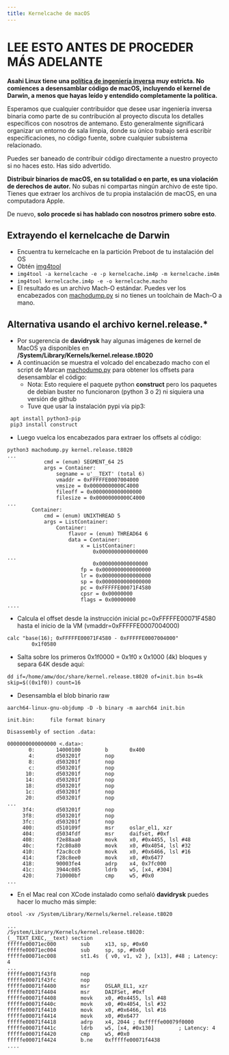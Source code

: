 ```yaml
---
title: Kernelcache de macOS
---
```


# LEE ESTO ANTES DE PROCEDER MÁS ADELANTE

**Asahi Linux tiene una [política de ingeniería inversa](https://asahilinux.org/copyright/) muy estricta. No comiences a desensamblar código de macOS, incluyendo el kernel de Darwin, a menos que hayas leído y entendido completamente la política.**

Esperamos que cualquier contribuidor que desee usar ingeniería inversa binaria como parte de su contribución al proyecto discuta los detalles específicos con nosotros de antemano. Esto generalmente significará organizar un entorno de sala limpia, donde su único trabajo será escribir especificaciones, no código fuente, sobre cualquier subsistema relacionado.

Puedes ser baneado de contribuir código directamente a nuestro proyecto si no haces esto. Has sido advertido.

**Distribuir binarios de macOS, en su totalidad o en parte, es una violación de derechos de autor.** No subas ni compartas ningún archivo de este tipo. Tienes que extraer los archivos de tu propia instalación de macOS, en una computadora Apple.

De nuevo, **solo procede si has hablado con nosotros primero sobre esto**.

## Extrayendo el kernelcache de Darwin

* Encuentra tu kernelcache en la partición Preboot de tu instalación del OS
* Obtén [img4tool](https://github.com/tihmstar/img4tool)
* `img4tool -a kernelcache -e -p kernelcache.im4p -m kernelcache.im4m`
* `img4tool kernelcache.im4p -e -o kernelcache.macho`
* El resultado es un archivo Mach-O estándar. Puedes ver los encabezados con [machodump.py](https://gist.github.com/marcan/e1808a2f4a5e1fc562357550a770afb1) si no tienes un toolchain de Mach-O a mano.

## Alternativa usando el archivo kernel.release.*

* Por sugerencia de **davidrysk** hay algunas imágenes de kernel de MacOS ya disponibles en **/System/Library/Kernels/kernel.release.t8020**
* A continuación se muestra el volcado del encabezado macho con el script de Marcan [machodump.py](https://gist.github.com/marcan/e1808a2f4a5e1fc562357550a770afb1) para obtener los offsets para desensamblar el código:
  * Nota: Esto requiere el paquete python **construct** pero los paquetes de debian buster no funcionaron (python 3 o 2) ni siquiera una versión de github
  * Tuve que usar la instalación pypi vía pip3:
```
 apt install python3-pip
 pip3 install construct
```

 * Luego vuelca los encabezados para extraer los offsets al código:
```
python3 machodump.py kernel.release.t8020
...
            cmd = (enum) SEGMENT_64 25
            args = Container: 
                segname = u'__TEXT' (total 6)
                vmaddr = 0xFFFFFE0007004000
                vmsize = 0x00000000000C4000
                fileoff = 0x0000000000000000
                filesize = 0x00000000000C4000
...
        Container: 
            cmd = (enum) UNIXTHREAD 5
            args = ListContainer: 
                Container: 
                    flavor = (enum) THREAD64 6
                    data = Container: 
                        x = ListContainer: 
                            0x0000000000000000
...
                            0x0000000000000000
                        fp = 0x0000000000000000
                        lr = 0x0000000000000000
                        sp = 0x0000000000000000
                        pc = 0xFFFFFE00071F4580
                        cpsr = 0x00000000
                        flags = 0x00000000
....
```
* Calcula el offset desde la instrucción inicial pc=0xFFFFFE00071F4580 hasta el inicio de la VM (vmaddr=0xFFFFFE0007004000)
```
calc "base(16); 0xFFFFFE00071F4580 - 0xFFFFFE0007004000"
        0x1f0580
```
* Salta sobre los primeros 0x1f0000 = 0x1f0 x 0x1000 (4k) bloques y separa 64K desde aquí:
```
dd if=/home/amw/doc/share/kernel.release.t8020 of=init.bin bs=4k skip=$((0x1f0)) count=16
```
* Desensambla el blob binario raw
```
aarch64-linux-gnu-objdump -D -b binary -m aarch64 init.bin

init.bin:     file format binary

Disassembly of section .data:

0000000000000000 <.data>:
       0:       14000100        b       0x400
       4:       d503201f        nop
       8:       d503201f        nop
       c:       d503201f        nop
      10:       d503201f        nop
      14:       d503201f        nop
      18:       d503201f        nop
      1c:       d503201f        nop
      20:       d503201f        nop
...
     3f4:       d503201f        nop
     3f8:       d503201f        nop
     3fc:       d503201f        nop
     400:       d510109f        msr     oslar_el1, xzr
     404:       d5034fdf        msr     daifset, #0xf
     408:       f2e88aa0        movk    x0, #0x4455, lsl #48
     40c:       f2c80a80        movk    x0, #0x4054, lsl #32
     410:       f2ac8cc0        movk    x0, #0x6466, lsl #16
     414:       f28c8ee0        movk    x0, #0x6477
     418:       90003fe4        adrp    x4, 0x7fc000
     41c:       3944c085        ldrb    w5, [x4, #304]
     420:       710000bf        cmp     w5, #0x0
...
```
* En el Mac real con XCode instalado como señaló **davidrysk** puedes hacer lo mucho más simple:
```
otool -xv /System/Library/Kernels/kernel.release.t8020

...
/System/Library/Kernels/kernel.release.t8020:
(__TEXT_EXEC,__text) section
fffffe00071ec000        sub     x13, sp, #0x60
fffffe00071ec004        sub     sp, sp, #0x60
fffffe00071ec008        st1.4s  { v0, v1, v2 }, [x13], #48 ; Latency: 4
...
fffffe00071f43f8        nop
fffffe00071f43fc        nop
fffffe00071f4400        msr     OSLAR_EL1, xzr
fffffe00071f4404        msr     DAIFSet, #0xf
fffffe00071f4408        movk    x0, #0x4455, lsl #48
fffffe00071f440c        movk    x0, #0x4054, lsl #32
fffffe00071f4410        movk    x0, #0x6466, lsl #16
fffffe00071f4414        movk    x0, #0x6477
fffffe00071f4418        adrp    x4, 2044 ; 0xfffffe00079f0000
fffffe00071f441c        ldrb    w5, [x4, #0x130]        ; Latency: 4
fffffe00071f4420        cmp     w5, #0x0
fffffe00071f4424        b.ne    0xfffffe00071f4438
....
``` 